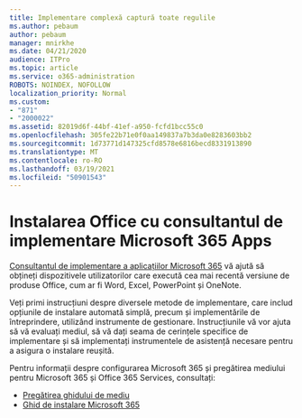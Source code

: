 ```yaml
---
title: Implementare complexă captură toate regulile
ms.author: pebaum
author: pebaum
manager: mnirkhe
ms.date: 04/21/2020
audience: ITPro
ms.topic: article
ms.service: o365-administration
ROBOTS: NOINDEX, NOFOLLOW
localization_priority: Normal
ms.custom:
- "871"
- "2000022"
ms.assetid: 82019d6f-44bf-41ef-a950-fcfd1bcc55c0
ms.openlocfilehash: 305fe22b71e0f0aa149837a7b3da0e8283603bb2
ms.sourcegitcommit: 1d73771d147325cfd8578e6816becd8331913890
ms.translationtype: MT
ms.contentlocale: ro-RO
ms.lasthandoff: 03/19/2021
ms.locfileid: "50901543"
---
```

# <a name="install-office-with-the-microsoft-365-apps-deployment-advisor"></a>Instalarea Office cu consultantul de implementare Microsoft 365 Apps

[Consultantul de implementare a aplicațiilor Microsoft 365](https://admin.microsoft.com/adminportal/home) vă ajută să obțineți dispozitivele utilizatorilor care execută cea mai recentă versiune de produse Office, cum ar fi Word, Excel, PowerPoint și OneNote.

Veți primi instrucțiuni despre diversele metode de implementare, care includ opțiunile de instalare automată simplă, precum și implementările de întreprindere, utilizând instrumente de gestionare. Instrucțiunile vă vor ajuta să vă evaluați mediul, să vă dați seama de cerințele specifice de implementare și să implementați instrumentele de asistență necesare pentru a asigura o instalare reușită.

Pentru informații despre configurarea Microsoft 365 și pregătirea mediului pentru Microsoft 365 și Office 365 Services, consultați:

- [Pregătirea ghidului de mediu](https://go.microsoft.com/fwlink/?linkid=2005213)
- [Ghid de instalare Microsoft 365](https://go.microsoft.com/fwlink/?linkid=2072646)
